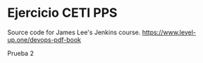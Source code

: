 # Ejercicio CETI PPS

Source code for James Lee's Jenkins course.
<https://www.level-up.one/devops-pdf-book>

Prueba 2
